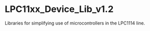 LPC11xx_Device_Lib_v1.2
=======================

Libraries for simplifying use of microcontrollers in the LPC1114 line.
